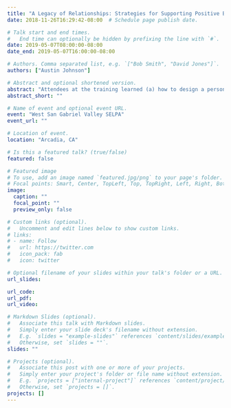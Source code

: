 ```yaml
---
title: "A Legacy of Relationships: Strategies for Supporting Positive Behavior for All"
date: 2018-11-26T16:29:42-08:00  # Schedule page publish date.

# Talk start and end times.
#   End time can optionally be hidden by prefixing the line with `#`.
date: 2019-05-07T08:00:00-08:00
date_end: 2019-05-07T16:00:00-08:00

# Authors. Comma separated list, e.g. `["Bob Smith", "David Jones"]`.
authors: ["Austin Johnson"]

# Abstract and optional shortened version.
abstract: "Attendees at the training learned (a) how to design a personalized behavior management plan that is grounded in science, and (b) how to modify classroom management strategies from sources like Pinterest and TeachersPayTeachers to make them work for you. This training focused on combining ideas about classroom management across multiple disciplines to identify what works in schools, and specifically how to make it happen in a particular classroom."
abstract_short: ""

# Name of event and optional event URL.
event: "West San Gabriel Valley SELPA"
event_url: ""

# Location of event.
location: "Arcadia, CA"

# Is this a featured talk? (true/false)
featured: false

# Featured image
# To use, add an image named `featured.jpg/png` to your page's folder.
# Focal points: Smart, Center, TopLeft, Top, TopRight, Left, Right, BottomLeft, Bottom, BottomRight.
image:
  caption: ""
  focal_point: ""
  preview_only: false

# Custom links (optional).
#   Uncomment and edit lines below to show custom links.
# links:
# - name: Follow
#   url: https://twitter.com
#   icon_pack: fab
#   icon: twitter

# Optional filename of your slides within your talk's folder or a URL.
url_slides:

url_code:
url_pdf:
url_video:

# Markdown Slides (optional).
#   Associate this talk with Markdown slides.
#   Simply enter your slide deck's filename without extension.
#   E.g. `slides = "example-slides"` references `content/slides/example-slides.md`.
#   Otherwise, set `slides = ""`.
slides: ""

# Projects (optional).
#   Associate this post with one or more of your projects.
#   Simply enter your project's folder or file name without extension.
#   E.g. `projects = ["internal-project"]` references `content/project/deep-learning/index.md`.
#   Otherwise, set `projects = []`.
projects: []
---
```

